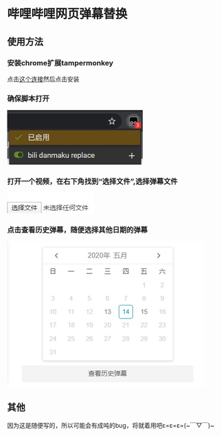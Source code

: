 # 哔哩哔哩网页弹幕替换

## 使用方法
### 安装chrome扩展tampermonkey
点击[这个连接](https://github.com/lyineee/bili_danmaku_replace/raw/master/script.user.js)然后点击安装

### 确保脚本打开
![打开](./image/turn_on_script.jpg)

### 打开一个视频，在右下角找到“选择文件”,选择弹幕文件
![选择文件](./image/choose_file.jpg)

### **点击查看历史弹幕，随便选择其他日期的弹幕**

![选择历史弹幕](./image/choose_date.jpg)

## 其他
因为这是随便写的，所以可能会有成吨的bug，将就着用吧ε=ε=ε=(~￣▽￣)~

